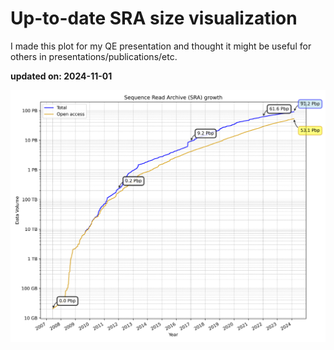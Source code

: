 # Up-to-date SRA size visualization

I made this plot for my QE presentation and thought it might be useful for others in presentations/publications/etc.

**updated on: 2024-11-01**


![SRA Data Growth](sra_data_growth.png)
